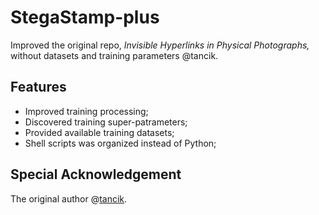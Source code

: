 # StegaStamp-plus
Improved the original repo, <i>Invisible Hyperlinks in Physical Photographs,</i> without datasets and training parameters @tancik.


## Features

- Improved training processing;
- Discovered training super-patrameters;
- Provided available training datasets;
- Shell scripts was organized instead of Python;

## Special Acknowledgement

The original author @[tancik](https://github.com/tancik).

